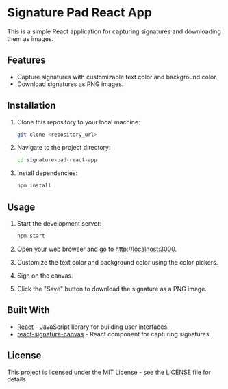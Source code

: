 # Signature Pad React App

This is a simple React application for capturing signatures and downloading them as images.

## Features

- Capture signatures with customizable text color and background color.
- Download signatures as PNG images.

## Installation

1. Clone this repository to your local machine:

    ```bash
    git clone <repository_url>
    ```

2. Navigate to the project directory:

    ```bash
    cd signature-pad-react-app
    ```

3. Install dependencies:

    ```bash
    npm install
    ```

## Usage

1. Start the development server:

    ```bash
    npm start
    ```

2. Open your web browser and go to [http://localhost:3000](http://localhost:3000).

3. Customize the text color and background color using the color pickers.
   
4. Sign on the canvas.

5. Click the "Save" button to download the signature as a PNG image.

## Built With

- [React](https://reactjs.org/) - JavaScript library for building user interfaces.
- [react-signature-canvas](https://www.npmjs.com/package/react-signature-canvas) - React component for capturing signatures.

## License

This project is licensed under the MIT License - see the [LICENSE](LICENSE) file for details.
